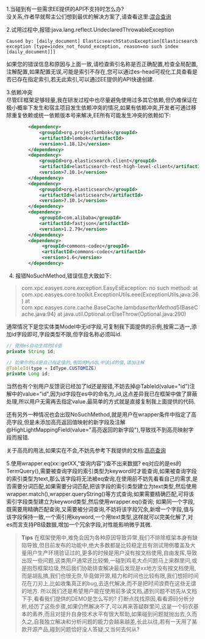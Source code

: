 1.当碰到有一些需求EE提供的API不支持时怎么办?<br />没关系,作者早就帮主公们想到最优的解决方案了,请查看这里:[混合查询](hybrid-query.md)

2.试用过程中,报错:java.lang.reflect.UndeclaredThrowableException
```
Caused by: [daily_document] ElasticsearchStatusException[Elasticsearch exception [type=index_not_found_exception, reason=no such index [daily_document]]]
```
如果您的错误信息和原因与上面一致,请检查索引名称是否正确配置,检查全局配置,注解配置,如果配置无误,可能是索引不存在,您可以通过es-head可视化工具查看是否已存在指定索引,若无此索引,可以通过EE提供的API快速创建.

3.依赖冲突<br />尽管EE框架足够轻量,我在研发过程中也尽量避免使用过多其它依赖,但仍难保证在极小概率下发生和宿主项目发生依赖冲突的情况,如果有依赖冲突,开发者可通过移除重复依赖或统一依赖版本号来解决,EE所有可能发生冲突的依赖如下:
```xml
        <dependency>
            <groupId>org.projectlombok</groupId>
            <artifactId>lombok</artifactId>
          	<version>1.18.12</version>
        </dependency>
        <dependency>
            <groupId>org.elasticsearch.client</groupId>
            <artifactId>elasticsearch-rest-high-level-client</artifactId>
            <version>7.10.1</version>
        </dependency>
        <dependency>
            <groupId>org.elasticsearch</groupId>
            <artifactId>elasticsearch</artifactId>
            <version>7.10.1</version>
        </dependency>
        <dependency>
            <groupId>com.alibaba</groupId>
            <artifactId>fastjson</artifactId>
            <version>1.2.79</version>
        </dependency>
        <dependency>
             <groupId>commons-codec</groupId>
             <artifactId>commons-codec</artifactId>
             <version>1.6</version>
        </dependency>
```

4. 报错NoSuchMethod,错误信息大致如下:
> com.xpc.easyes.core.exception.EasyEsException: no such method:
	at com.xpc.easyes.core.toolkit.ExceptionUtils.eee(ExceptionUtils.java:36)
	at com.xpc.easyes.core.cache.BaseCache.lambda$setterMethod$5(BaseCache.java:94)
	at java.util.Optional.orElseThrow(Optional.java:290)

通常情况下是您实体类Model中无id字段,可复制我下面提供的示例,按需二选一,添加id字段即可,字段类型不限,但字段名称必须叫id.
```java
// 使用es自动生成的Id值
private String id;

// 如果你的id是自己指定值的,例如用MySQL中该id的值,请加注解
@TableId(type = IdType.CUSTOMIZE)
private Long id;
```
当然也有个别用户反馈说已经加了Id还是报错,不妨去掉@TableId(value="id")注解中的value="id",因为id字段在es中的命名为_id,这点差异我已在框架中做了屏蔽处理,所以用户无需再去指定value.最简单的方式就是直接复制我上面提供的代码.

还有另外一种情况也会出现NoSuchMethod,就是用户在wrapper条件中指定了高亮字段,但是未添加高亮返回值映射的新字段及注解@HighLightMappingField(value="高亮返回的新字段"),导致找不到高亮映射字段而报错. 

关于高亮的用法,如果实在不会,不妨先参考下我提供的文档:[高亮查询](highlight.md)

5.使用wrapper.eq(xx::getXX,"查询内容")查不出来数据?
eq对应的是es的TermQuery(),需要被查询字段的索引类型为keyword时才能查询,如果被查询字段的索引类型为text,那么该字段将无法被eq查询,在使用前不妨先看看自己的需求,是否需要分词匹配,如果需要分词匹配,把该字段的索引类型建立为text类型,然后使用wrapper.match(),wrapper.queryString()等方式查询;如果需要精确匹配,可将该索引字段类型建立为keyword类型,然后使用wrapper.eq()查询; 如果同一个字段,既需要用精确匹配查询,又需要被分词查询,不妨将该字段冗余,新增一个字段,值与该字段保持一致,一个索引用keyword,一个用text类型,这样就可以完美化解了,对es而言支持PB级数据,增加一个冗余字段,对性能影响微乎其微.

> **Tips** 在框架使用中,难免会因为各种原因导致异常,我们不排除框架本身有缺陷导致,但目前发布的功能中,绝大多数都是比较稳定且有测试用例覆盖及大量用户生产环境验证过的,更多的时候是用户没有按文档使用,自由发挥,导致出现一些问题,这类用户通常还比较懒,一碰到鸡毛大点问题马上来群里问,或是抱怨框架垃圾,然后我们协助排查解决最后发现是xx地方没有按文档使用,而是胡乱搞,我们也很无奈,毕竟做开源,精力和时间也比较有限,我们想把时间花在刀刃上,比如收集真正的bug,去迭代解决,而不是把时间浪费在这些无谓的地方.
所以我们还是希望用户能在使用前多读文档,遇到问题不妨先从文档下手,看看我们提供的DEMO是怎么写的? 打断点找找原因,看看源码分析分析,经历了这些步骤,如果仍然解决不了,可以再来答疑群里问,这是一个码农基本的素养,而且对提升自身技术水平有很大帮助,如果碰到问题就抛出去,久而久之,自我独立解决和分析问题的能力会越来越差,长此以往,若有一天用了某款开源产品,碰到问题恰好没人答疑,又当何去何从? 


